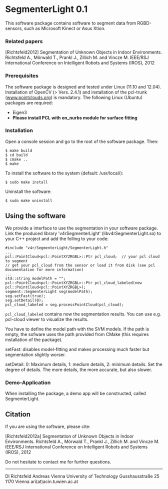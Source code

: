 SegmenterLight 0.1
==================
This software package contains software to segment data from RGBD-sensors, such as Microsoft Kinect or Asus Xtion. 


### Related papers

[Richtsfeld2012] Segmentation of Unknown Objects in Indoor Environments. Richtsfeld A., Mörwald T., Prankl J.,
Zillich M. and Vincze M. IEEE/RSJ International Conference on Intelligent Robots and Systems (IROS), 2012


### Prerequisites
The software package is designed and tested under Linux (11.10 and 12.04). Installation of OpenCV (> Vers. 2.4.1)
and installation of the pcl-trunk (www.pointclouds.org) is mandatory. 
The following Linux (Ubuntu) packages are required:

- Eigen3
- **Please install PCL with on_nurbs module for surface fitting**


### Installation
Open a console session and go to the root of the software package. Then:
```
$ make build
$ cd build
$ cmake ..
$ make
```
To install the software to the system (default: /usr/local/):
```	
$ sudo make install 
```
Uninstall the software:
```	
$ sudo make uninstall
```


## Using the software

We provide a interface to use the segmentation in your software package. Link the produced library 'v4rSegmenterLight'
(libv4rSegmenterLight.so) to your C++ project and add the folling to your code:
```
#include "v4r/SegmenterLight/SegmenterLight.h"
...
pcl::PointCloud<pcl::PointXYZRGBL>::Ptr pcl_cloud;	// your pcl cloud to segment
// get your pcl_cloud from the sensor or load it from disk (see pcl documentation for more information)
...
std::string modelPath = "";
pcl::PointCloud<pcl::PointXYZRGBL>::Ptr pcl_cloud_labeled(new pcl::PointCloud<pcl::PointXYZRGBL>);
segment::SegmenterLight seg(modelPath);
seg.setFast(true);
seg.setDetail(0);        
pcl_cloud_labeled = seg.processPointCloud(pcl_cloud);
```

```pcl_cloud_labeled``` contains now the segmentation results. You can use e.g. pcl-cloud viewer to visualize the results.

You have to define the model path with the SVM models. If the path is empty, the sofware uses the path provided from CMake (this requires installation of the package).

setFast: disables model-fitting and makes processing much faster but segmentation slightly worser.

setDetail: 0: Maximum details, 1: medium details, 2: minimum details. Set the degree of details. The more details, the 
more accurate, but also slower.

### Demo-Application
When installing the package, a demo app will be constructed, called SegmenterLight.


## Citation
If you are using the software, please cite:

[Richtsfeld2012a] Segmentation of Unknown Objects in Indoor Environments. Richtsfeld A., Mörwald T., Prankl J., Zillich M. and Vincze M. IEEE/RSJ International Conference on Intelligent Robots and Systems (IROS), 2012


Do not hesitate to contact me for further questions.

-------------------
DI Richtsfeld Andreas
Vienna University of Technology
Gusshausstraße 25
1170 Vienna
ari(at)acin.tuwien.ac.at

